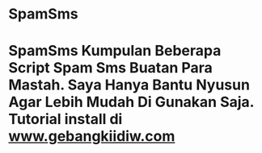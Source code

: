 # SpamSms
# SpamSms  Kumpulan Beberapa Script Spam Sms Buatan Para Mastah.  Saya Hanya Bantu Nyusun Agar Lebih Mudah Di Gunakan Saja.  Tutorial install di www.gebangkiidiw.com
